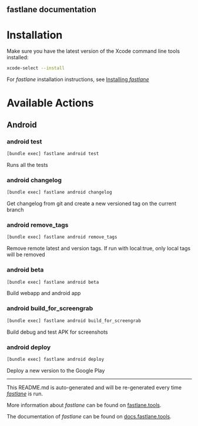 fastlane documentation
----

# Installation

Make sure you have the latest version of the Xcode command line tools installed:

```sh
xcode-select --install
```

For _fastlane_ installation instructions, see [Installing _fastlane_](https://docs.fastlane.tools/#installing-fastlane)

# Available Actions

## Android

### android test

```sh
[bundle exec] fastlane android test
```

Runs all the tests

### android changelog

```sh
[bundle exec] fastlane android changelog
```

Get changelog from git and create a new versioned tag on the current branch

### android remove_tags

```sh
[bundle exec] fastlane android remove_tags
```

Remove remote latest and version tags. If run with local:true, only local tags will be removed

### android beta

```sh
[bundle exec] fastlane android beta
```

Build webapp and android app

### android build_for_screengrab

```sh
[bundle exec] fastlane android build_for_screengrab
```

Build debug and test APK for screenshots

### android deploy

```sh
[bundle exec] fastlane android deploy
```

Deploy a new version to the Google Play

----

This README.md is auto-generated and will be re-generated every time [_fastlane_](https://fastlane.tools) is run.

More information about _fastlane_ can be found on [fastlane.tools](https://fastlane.tools).

The documentation of _fastlane_ can be found on [docs.fastlane.tools](https://docs.fastlane.tools).
